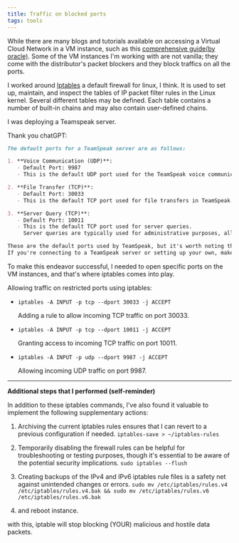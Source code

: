 ```yaml
---
title: Traffic on blocked ports
tags: tools
---
```



While there are many blogs and tutorials available on accessing a Virtual Cloud Network in a VM instance, such as this [comprehensive guide(by oracle)](https://docs.oracle.com/en/learn/lab_virtual_network/index.html#introduction). Some of the VM instances I'm working with are not vanilla; they come with the distributor's packet blockers and they block traffics on all the ports.

I worked around [Iptables](https://linux.die.net/man/8/iptables) a default firewall for linux, I think. It is used to set up, maintain, and inspect the tables of IP packet filter rules in the Linux kernel. Several different tables may be defined. Each table contains a number of built-in chains and may also contain user-defined chains.


I was deploying a Teamspeak server. 


Thank you chatGPT:
```md
The default ports for a TeamSpeak server are as follows:

1. **Voice Communication (UDP)**:
   - Default Port: 9987
   - This is the default UDP port used for the TeamSpeak voice communication server.

2. **File Transfer (TCP)**:
   - Default Port: 30033
   - This is the default TCP port used for file transfers in TeamSpeak. File transfers are often used for uploading and downloading files, such as server icons or avatars.

3. **Server Query (TCP)**:
   - Default Port: 10011
   - This is the default TCP port used for server queries. 
     Server queries are typically used for administrative purposes, allowing you to manage and configure the TeamSpeak server programmatically.

These are the default ports used by TeamSpeak, but it's worth noting that server administrators can configure different ports if needed. 
If you're connecting to a TeamSpeak server or setting up your own, make sure to check the server's configuration to confirm the specific ports it's using.
```

To make this endeavor successful, I needed to open specific ports on the VM instances, and that's where iptables comes into play.


Allowing traffic on restricted ports using iptables:

- `iptables -A INPUT -p tcp --dport 30033 -j ACCEPT`

   Adding a rule to allow incoming TCP traffic on port 30033.

- `iptables -A INPUT -p tcp --dport 10011 -j ACCEPT`

   Granting access to incoming TCP traffic on port 10011.

- `iptables -A INPUT -p udp --dport 9987 -j ACCEPT`

   Allowing incoming UDP traffic on port 9987.

---

**Additional steps that I performed (self-reminder)**

In addition to these iptables commands, I've also found it valuable to implement the following supplementary actions:

1. Archiving the current iptables rules ensures that I can revert to a previous configuration if needed.
   ```iptables-save > ~/iptables-rules```


2. Temporarily disabling the firewall rules can be helpful for troubleshooting or testing purposes, though it's essential to be aware of the potential security implications.
   ```sudo iptables --flush``` 

3. Creating backups of the IPv4 and IPv6 iptables rule files is a safety net against unintended changes or errors.
   ```sudo mv /etc/iptables/rules.v4 /etc/iptables/rules.v4.bak && sudo mv /etc/iptables/rules.v6 /etc/iptables/rules.v6.bak``` 

4. and reboot instance.

with this, iptable will stop blocking (YOUR) malicious and hostile data packets.
